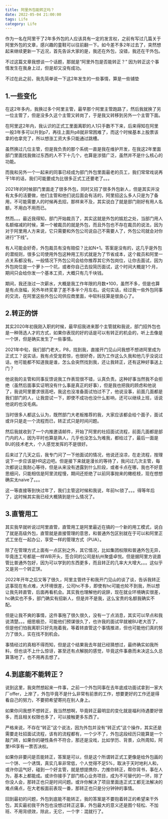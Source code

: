 ```yaml
---
title: 阿里外包能转正吗？
date: 2022-05-04 21:00:00
tags: Life
category: Life
---
```

作为一名在阿里干了2年多外包的人应该具有一定的发言权，之前有写过几篇关于阿里外包的文章，感兴趣的童鞋可以往前翻一下。如今差不多2年过去了，突然想起来继续更新一下近况，首先告诉大家的是，我还在外包，没错，我还在干外包。

不过这篇文章我想谈一个话题，那就是“阿里外包是否能转正？” 因为转正这个事情发生在我身上过，但是却又没有成功。

不过在此之前，我先简单说一下这2年发生的一些事情，算是一些铺垫

## 1.一些变化
在这2年多内，我换过多个阿里主管，最早那个阿里主管跑路了，然后我就换了另一位主管了，但是没多久这个主管又转岗了，于是我又转移到另外一个主管下面。

在阿里这2年内，我认识的正式工里面离职的人1只手数不下来，后来得知在阿里一般3年多可以升到p7，再往上面升p8就非常困难了，而这个时候基本上股票该拿的也拿完了，所以想涨工资大多只能通过跳槽。

<!--more-->

虽然换过几位主管，但是我负责的那个系统一直是我在维护开发，在我这2年里面部门里面找我做过东西的人不下十几个，也算是涉猎广泛，虽然并不是什么核心的功能。

而我和另外一个一起来的同事已经成为部门外包里面最老的员工，我们常常戏说再干1年的话，我们可能要成为比很多正式工还要老了。。。

2021年的时候部门里面走了很多外包，同时又招了很多外包新人，但是其实并没有太多的活要做，他们主管和他们说后面会有活的，阿里招这么多人只是为了备用，不可能需要人的时候再去招，那样来不及，其实说白了就是部门刚好有用人名额，不用白不用而已。

然而。。。最近我得知，部门开始裁员了，其实这就是外包的尴尬之处，当部门用人名额缩减的时候，第一个被裁员的就是外包，而且外包也不存在裁员的说法，因为对于阿里用人方来说，它只需要和外包公司说自己不需要人了，外包公司就会对你进行“下线”。

有人可能会好奇，外包裁员有没有赔偿？比如N+1。答案是没有的，这几乎是外包的潜规则，很多公司使用外包这种用工形式就是为了节省成本，这个裁员和阿里一点关系都没有。一般情况下外包公司会给你推荐其它外包岗位，让你去面试，因为外包岗位是一个萝卜一个坑，或者你自己去投简历面试，这个时间大概是1个月，期间只会给你发一个基本工资，大概只有几千块钱。

期间，我还涨过一次薪水，大概是我工作年限的月数*100，虽然不多，但是也算是有点涨幅，另外年终奖拿了差不多半个月左右。说句实话，经过我一些外包同事的交流，在阿里这些外包公司供应商里面，中软科技算是很良心了。

## 2.转正的饼
其实2020年初我刚入职的时候，最早招我进来那个主管就和我说，部门招外包也是一种筛选人才的方式，如果你表现的好的话是可以有转正的机会的，听上去像是一个饼，但是确实发生了一些事情。

2021年中旬，我们部门老大，P8，找到我，直接开门见山问我想不想进阿里成为正式工？说实话，我有点受宠若惊，也很好奇，因为工作这么久我和他几乎没说过话，他可能都不知道我是谁，怎么会突然找到我，还让我转正，还有这种好事送上门？

他说我的主管和同事反馈说我工作表现很不错，认真负责。这种好事当然我不会拒绝（虽然后面事实证明没有什么事是真正的好事），但是我也把我的顾虑和他说了，我说阿里要求很高吧，我这也没准备面试怕过不了，他说没事，前面几面都是我们部门的人，让我尝试一下，即使不成功也没什么影响，还可以继续上班，话说他说的也没毛病。

当时很多人都这么认为，既然部门大老板推荐的我，大家应该都会给个面子，面试或许只是走一个流程而已，转正式只是时间问题。

然后我就收到了一个内推邀请邮件，开始了阿里的社招面试流程，前面几面都是部门内的人，因为平时也算是熟人，几乎也没怎么为难我，都给过了，最后一面是BU的技术老大，个人感觉发挥的不是很好。

后来过了几天之后，我专门问了一下他面试的情况，他说还没凉，在走流程，按理说下一步应该是HR这边吧。但是接下来就是漫长的等待了，我问过几次主管，每次都说让我耐心等待，但是从来没有透露到什么阶段，或者卡点在哪，我也不好意思细问，只能相信是阿里流程慢，期间还拒绝了以前同事抛来的橄榄枝，现在想想确实太naive了。。。

这一等直接等到快过年了，我们主管这时候和我说，年前hc锁了。。。得等年后了，这时候其实我已经大概猜到是什么情况了。

## 3.直管用工
其实我早就听说过阿里直管，直管用工是阿里最近在搞的一个新的用工模式，说白了就是高级外包，直管就是直接管理的意思，和普通外包区别就在于可以和阿里正式工坐在一起办公，享受一样的管理方式（PUA）。

除了在管理方式上面有一点区别之外，其它情况，比如集团权限和普通外包无异，毕竟连工号都是一样WB开头，签合同的公司是杭州聚盛卓悦。但是据阿里方说直管比普通外包好，因为可以学到的东西更多，而且转正的几率大大增大。。。这似乎又是另一个转正饼。

2022年开年之后又等了很久，阿里主管终于和我开门见山的谈了谈，告诉我转正这事现在有点难，大环境很差，公司hc不多，即使有hc可能也轮不到我，所以想让我先转直管，后面再看机会。其实我也理解他的说辞，现在就业环境确实很差，hc确实也不多，部门确实有招新人，但是并不是我，这么宝贵的名额我确实不配。

但是让我不爽的事情，这件事拖了很久很久，没有一丁点消息，其实可以早点和我说清楚。。。细思极恐，可能他们预谋很久了，也许我的面试早就被BU老大否了，但是他们怕我离职只好先拖着我，等着转直管这个事情推进，但也可能他们真的努力了很久，实在找不到机会。

事情经过的真相不得而知，但是这个结果我去年就已经猜想过，最终确实如我所料，但也谈不上什么惊讶，甚至还有点解脱的感觉，毕竟这件事悬而未决这么久总算落地了，也不用再去想了。

## 4.到底能不能转正？
说到这里，我突然想起来一件事，之前一个外包同事在去年底成功面试拿到一家大厂offer，上岸了，外包毕竟不是什么非常有前景的工作，想要更好的工作还是得看自己的努力，不要把希望寄托在别人身上。

如果你问我想不想转正，我当然想啊，毕竟转正最明显的变化就是福利待遇要好很多，而且相关权限也多了，可以接触更多东西了。

严格来说，不存在“转正”这个说法，因为外包并没有“转正式”这个操作，其实还是需要走社招面试流程，该有的流程都有，一个少不了，外包这段经历只能算是一个敲门砖，如果你的硬性条件不符合，那还是没戏，比如学历、背景，众所周知，阿里HR享有一票否决权。

如果你非要问是否能转正，答案是可以，但是这个所谓转正式工更像是给外包画的一个饼、一个诱饵，真实几率非常低，个人觉得不足5%，取决于天时地利人和，或许你运气好，碰到一个好主管，就是想提携你，力推你转正，帮你背书，事在人为，基本上都能成。或许你接手了部门核心业务项目，成为不可替代的一环，除了你没人会，那转正也只是时间问题。或许你解决了项目里面连正式工都无法解决的难点痛点，在大老板面前表现一番，那转正也只是分分钟钟的事情。

回到最初的问题，外包到底能不能转正，我的答案是不要抱着转正的希望来干外包，其实最初我干外包也没想过转正这事，外包最大的意义还是图个轻松、不加班、不用背绩效，除此，无它，一个字：混就行了。